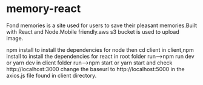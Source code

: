 # memory-react
Fond memories is a site used for users to save their pleasant memories.Built with React and Node.Mobile friendly.aws s3 bucket is used to upload image.

npm install to install the dependencies for node
then cd client
in client,npm install to install the dependencies for react
in root folder run-->npm run dev or yarn dev
in client folder run-->npm start or yarn start and check http://localhost:3000
change the baseurl to http://localhost:5000 in the axios.js file found in client directory.
